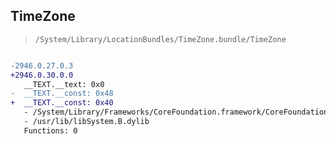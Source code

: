 ## TimeZone

> `/System/Library/LocationBundles/TimeZone.bundle/TimeZone`

```diff

-2946.0.27.0.3
+2946.0.30.0.0
   __TEXT.__text: 0x0
-  __TEXT.__const: 0x48
+  __TEXT.__const: 0x40
   - /System/Library/Frameworks/CoreFoundation.framework/CoreFoundation
   - /usr/lib/libSystem.B.dylib
   Functions: 0

```
